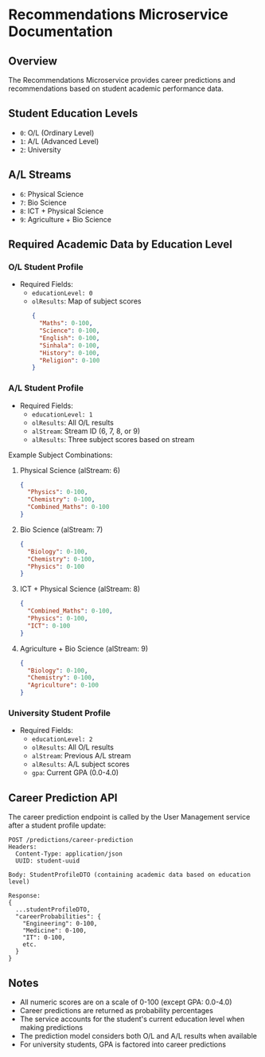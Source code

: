 # Recommendations Microservice Documentation

## Overview
The Recommendations Microservice provides career predictions and recommendations based on student academic performance data.

## Student Education Levels
* `0`: O/L (Ordinary Level)
* `1`: A/L (Advanced Level)
* `2`: University

## A/L Streams
* `6`: Physical Science
* `7`: Bio Science
* `8`: ICT + Physical Science
* `9`: Agriculture + Bio Science

## Required Academic Data by Education Level

### O/L Student Profile
* Required Fields:
  - `educationLevel: 0`
  - `olResults`: Map of subject scores
    ```json
    {
      "Maths": 0-100,
      "Science": 0-100,
      "English": 0-100,
      "Sinhala": 0-100,
      "History": 0-100,
      "Religion": 0-100
    }
    ```

### A/L Student Profile
* Required Fields:
  - `educationLevel: 1`
  - `olResults`: All O/L results
  - `alStream`: Stream ID (6, 7, 8, or 9)
  - `alResults`: Three subject scores based on stream

Example Subject Combinations:
1. Physical Science (alStream: 6)
   ```json
   {
     "Physics": 0-100,
     "Chemistry": 0-100,
     "Combined_Maths": 0-100
   }
   ```
2. Bio Science (alStream: 7)
   ```json
   {
     "Biology": 0-100,
     "Chemistry": 0-100,
     "Physics": 0-100
   }
   ```
3. ICT + Physical Science (alStream: 8)
   ```json
   {
     "Combined_Maths": 0-100,
     "Physics": 0-100,
     "ICT": 0-100
   }
   ```
4. Agriculture + Bio Science (alStream: 9)
   ```json
   {
     "Biology": 0-100,
     "Chemistry": 0-100,
     "Agriculture": 0-100
   }
   ```

### University Student Profile
* Required Fields:
  - `educationLevel: 2`
  - `olResults`: All O/L results
  - `alStream`: Previous A/L stream
  - `alResults`: A/L subject scores
  - `gpa`: Current GPA (0.0-4.0)

## Career Prediction API 
The career prediction endpoint is called by the User Management service after a student profile update:

```
POST /predictions/career-prediction
Headers:
  Content-Type: application/json
  UUID: student-uuid

Body: StudentProfileDTO (containing academic data based on education level)

Response:
{
  ...studentProfileDTO,
  "careerProbabilities": {
    "Engineering": 0-100,
    "Medicine": 0-100,
    "IT": 0-100,
    etc.
  }
}
```

## Notes
* All numeric scores are on a scale of 0-100 (except GPA: 0.0-4.0)
* Career predictions are returned as probability percentages 
* The service accounts for the student's current education level when making predictions
* The prediction model considers both O/L and A/L results when available
* For university students, GPA is factored into career predictions
